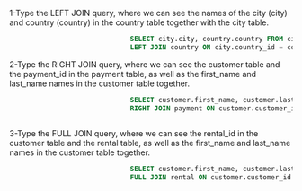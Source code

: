 1-Type the LEFT JOIN query, where we can see the names of the city (city) and country (country) in the country table together with the city table.
```sql
                              SELECT city.city, country.country FROM city; 
                              LEFT JOIN country ON city.country_id = country.country_id;                                                    
```
2-Type the RIGHT JOIN query, where we can see the customer table and the payment_id in the payment table, as well as the first_name and last_name names in the customer table together.
```sql
                              SELECT customer.first_name, customer.last_name, payment.payment_id FROM customer
                              RIGHT JOIN payment ON customer.customer_id = payment.customer_id;
                                                    
```
3-Type the FULL JOIN query, where we can see the rental_id in the customer table and the rental table, as well as the first_name and last_name names in the customer table together.
```sql
                              SELECT customer.first_name, customer.last_name, rental.rental_id FROM customer
                              FULL JOIN rental ON customer.customer_id = rental.customer_id ;
                                                   
```
